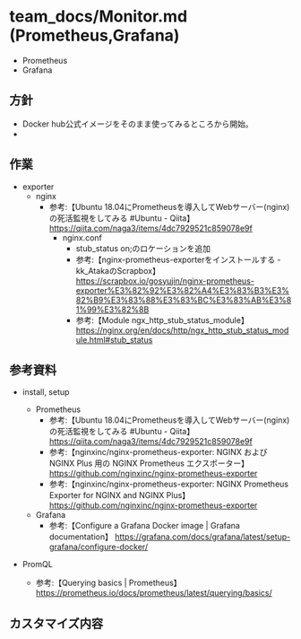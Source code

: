# team_docs/Monitor.md (Prometheus,Grafana)

- Prometheus
- Grafana

## 方針

- Docker hub公式イメージをそのまま使ってみるところから開始。
- 

## 作業
- exporter
  - nginx
    - 参考:【Ubuntu 18.04にPrometheusを導入してWebサーバー(nginx)の死活監視をしてみる #Ubuntu - Qiita】 https://qiita.com/naga3/items/4dc7929521c859078e9f
      - nginx.conf
        - stub_status on;のロケーションを追加
        - 参考:【nginx-prometheus-exporterをインストールする - kk_AtakaのScrapbox】 https://scrapbox.io/gosyujin/nginx-prometheus-exporter%E3%82%92%E3%82%A4%E3%83%B3%E3%82%B9%E3%83%88%E3%83%BC%E3%83%AB%E3%81%99%E3%82%8B
        - 参考:【Module ngx_http_stub_status_module】 https://nginx.org/en/docs/http/ngx_http_stub_status_module.html#stub_status

## 参考資料

- install, setup
  - Prometheus
    - 参考:【Ubuntu 18.04にPrometheusを導入してWebサーバー(nginx)の死活監視をしてみる #Ubuntu - Qiita】 https://qiita.com/naga3/items/4dc7929521c859078e9f
    - 参考:【nginxinc/nginx-prometheus-exporter: NGINX および NGINX Plus 用の NGINX Prometheus エクスポーター】 https://github.com/nginxinc/nginx-prometheus-exporter
    - 参考:【nginxinc/nginx-prometheus-exporter: NGINX Prometheus Exporter for NGINX and NGINX Plus】 https://github.com/nginxinc/nginx-prometheus-exporter
  - Grafana
    - 参考:【Configure a Grafana Docker image | Grafana documentation】 https://grafana.com/docs/grafana/latest/setup-grafana/configure-docker/

- PromQL
  - 参考:【Querying basics | Prometheus】 https://prometheus.io/docs/prometheus/latest/querying/basics/

## カスタマイズ内容

